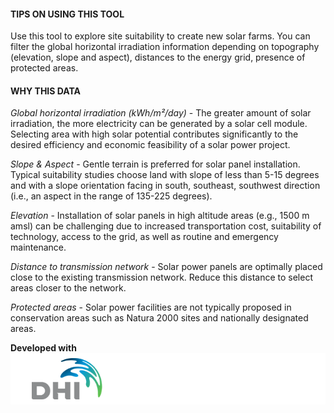 #### TIPS ON USING THIS TOOL
Use this tool to explore site suitability to create new solar farms. You can filter the global horizontal irradiation information depending on topography (elevation, slope and aspect),  distances to the energy grid, presence of protected areas. 

#### WHY THIS DATA
*Global horizontal irradiation (kWh/m²/day)* - The greater amount of solar irradiation, the more electricity can be generated by a solar cell module. Selecting area with high solar potential contributes significantly to the desired efficiency and economic feasibility of a solar power project.  

*Slope & Aspect* - Gentle terrain is preferred for solar panel installation. Typical suitability studies choose land with slope of less than 5-15 degrees and with a slope orientation facing in south, southeast, southwest direction (i.e., an aspect in the range of 135-225 degrees).

*Elevation* - Installation of solar panels in high altitude areas (e.g., 1500 m amsl) can be challenging due to increased transportation cost, suitability of technology, access to the grid, as well as routine and emergency maintenance.

*Distance to transmission network* - Solar power panels are optimally placed close to the existing transmission network. Reduce this distance to select areas closer to the network.

*Protected areas* - Solar power facilities are not typically proposed in conservation areas such as Natura 2000 sites and nationally designated areas.

**Developed with**  
![](https://github.com/eurodatacube/eodash-assets/blob/main/collections/gtif-logos/dhi_row.png)

